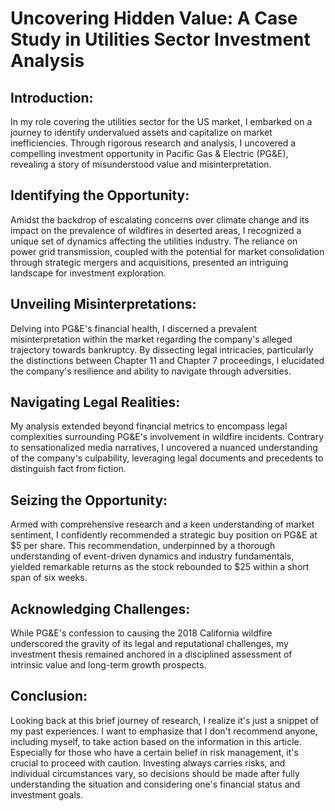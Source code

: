 # Uncovering Hidden Value: A Case Study in Utilities Sector Investment Analysis

## Introduction:
In my role covering the utilities sector for the US market, I embarked on a journey to identify undervalued assets and capitalize on market inefficiencies. Through rigorous research and analysis, I uncovered a compelling investment opportunity in Pacific Gas & Electric (PG&E), revealing a story of misunderstood value and misinterpretation.

## Identifying the Opportunity:
Amidst the backdrop of escalating concerns over climate change and its impact on the prevalence of wildfires in deserted areas, I recognized a unique set of dynamics affecting the utilities industry. The reliance on power grid transmission, coupled with the potential for market consolidation through strategic mergers and acquisitions, presented an intriguing landscape for investment exploration.

## Unveiling Misinterpretations:
Delving into PG&E's financial health, I discerned a prevalent misinterpretation within the market regarding the company's alleged trajectory towards bankruptcy. By dissecting legal intricacies, particularly the distinctions between Chapter 11 and Chapter 7 proceedings, I elucidated the company's resilience and ability to navigate through adversities.

## Navigating Legal Realities:
My analysis extended beyond financial metrics to encompass legal complexities surrounding PG&E's involvement in wildfire incidents. Contrary to sensationalized media narratives, I uncovered a nuanced understanding of the company's culpability, leveraging legal documents and precedents to distinguish fact from fiction.

## Seizing the Opportunity:
Armed with comprehensive research and a keen understanding of market sentiment, I confidently recommended a strategic buy position on PG&E at $5 per share. This recommendation, underpinned by a thorough understanding of event-driven dynamics and industry fundamentals, yielded remarkable returns as the stock rebounded to $25 within a short span of six weeks.

## Acknowledging Challenges:
While PG&E's confession to causing the 2018 California wildfire underscored the gravity of its legal and reputational challenges, my investment thesis remained anchored in a disciplined assessment of intrinsic value and long-term growth prospects.

## Conclusion:
Looking back at this brief journey of research, I realize it's just a snippet of my past experiences. I want to emphasize that I don't recommend anyone, including myself, to take action based on the information in this article. Especially for those who have a certain belief in risk management, it's crucial to proceed with caution. Investing always carries risks, and individual circumstances vary, so decisions should be made after fully understanding the situation and considering one's financial status and investment goals.
